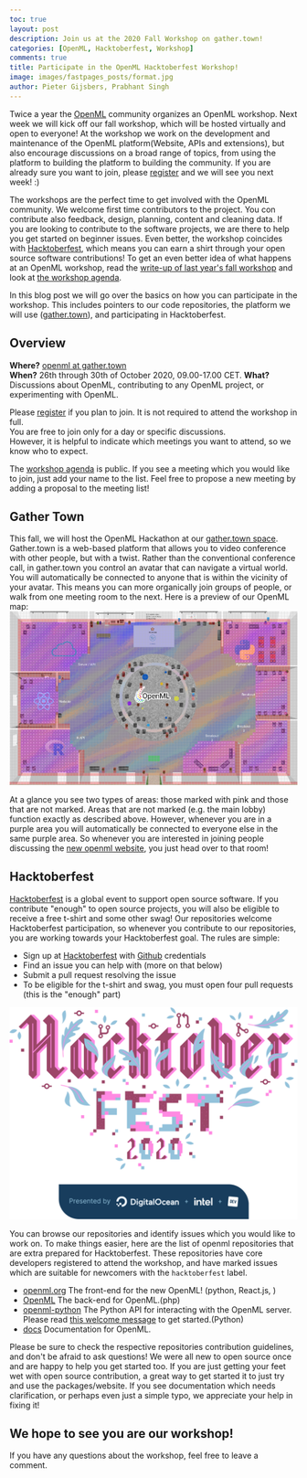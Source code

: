 ```yaml
---
toc: true
layout: post
description: Join us at the 2020 Fall Workshop on gather.town!
categories: [OpenML, Hacktoberfest, Workshop]
comments: true
title: Participate in the OpenML Hacktoberfest Workshop!
image: images/fastpages_posts/format.jpg
author: Pieter Gijsbers, Prabhant Singh
---
```


Twice a year the [OpenML](https://www.openml.org/) community organizes an OpenML workshop.
Next week we will kick off our fall workshop, which will be hosted virtually and open to everyone!
At the workshop we work on the development and maintenance of the OpenML platform(Website, APIs and extensions), 
but also encourage discussions on a broad range of topics, from using the platform to building the platform to building the community.
If you are already sure you want to join, please [register](https://docs.google.com/forms/d/e/1FAIpQLSedDOBZzuQP9dACFWiPqXcl1HvURB9h3SOdwPq45PB-87TPyg/viewform) and we will see you next week! :)

The workshops are the perfect time to get involved with the OpenML community.
We welcome first time contributors to the project. You con contribute also feedback, design, planning, content and cleaning data.
If you are looking to contribute to the software projects, we are there to help you get started on beginner issues.
Even better, the workshop coincides with [Hacktoberfest](https://hacktoberfest.digitalocean.com/), 
which means you can earn a shirt through your open source software contributions!
To get an even better idea of what happens at an OpenML workshop, read the [write-up of last year's fall workshop](how-to-link-to-blogpost?) 
and look at [the workshop agenda](https://docs.google.com/document/d/1-cjXSqjbce0Gq5zydkp-RNQQmxmcSW4WQ0fWTHUwU9E/edit#).

In this blog post we will go over the basics on how you can participate in the workshop.
This includes pointers to our code repositories, the platform we will use ([gather.town](https://gather.town/)), and participating in Hacktoberfest.

## Overview

**Where?** [openml at gather.town](https://gather.town/app/c5wA3zo8WPkg579u/openml)  
**When?**  26th through 30th of October 2020, 09.00-17.00 CET.
**What?**  Discussions about OpenML, contributing to any OpenML project, or experimenting with OpenML.

Please [register](https://docs.google.com/forms/d/e/1FAIpQLSedDOBZzuQP9dACFWiPqXcl1HvURB9h3SOdwPq45PB-87TPyg/viewform) if you plan to join.
It is not required to attend the workshop in full.  
You are free to join only for a day or specific discussions.  
However, it is helpful to indicate which meetings you want to attend, so we know who to expect.  

The [workshop agenda](https://docs.google.com/document/d/1-cjXSqjbce0Gq5zydkp-RNQQmxmcSW4WQ0fWTHUwU9E/edit#) is public.
If you see a meeting which you would like to join, just add your name to the list.
Feel free to propose a new meeting by adding a proposal to the meeting list!


## Gather Town
This fall, we will host the OpenML Hackathon at our [gather.town space](https://gather.town/app/c5wA3zo8WPkg579u/openml).
Gather.town is a web-based platform that allows you to video conference with other people, but with a twist.
Rather than the conventional conference call, in gather.town you control an avatar that can navigate a virtual world.
You will automatically be connected to anyone that is within the vicinity of your avatar.
This means you can more organically join groups of people, or walk from one meeting room to the next.
Here is a preview of our OpenML map:
![A map of our workshop venue](../images/fastpages_posts/gathertown-openml.png)

At a glance you see two types of areas: those marked with pink and those that are not marked.
Areas that are not marked (e.g. the main lobby) function exactly as described above.
However, whenever you are in a purple area you will automatically be connected to everyone else in the same purple area.
So whenever you are interested in joining people discussing the [new openml website](https://new.openml.org/), you just head over to that room!

## Hacktoberfest

[Hacktoberfest](https://hacktoberfest.digitalocean.com/) is a global event to support open source software.
If you contribute "enough" to open source projects, you will also be eligible to receive a free t-shirt and some other swag!
Our repositories welcome Hacktoberfest participation, so whenever you contribute to our repositories, you are working towards your Hacktoberfest goal.
The rules are simple:
 - Sign up at [Hacktoberfest](https://hacktoberfest.digitalocean.com/) with [Github](https://github.com/) credentials
 - Find an issue you can help with (more on that below)
 - Submit a pull request resolving the issue
 - To be eligible for the t-shirt and swag, you must open four pull requests (this is the "enough" part)
 
![Hacktoberfest Logo](../images/fastpages_posts/hacktoberfest-2020.png)
 
You can browse our repositories and identify issues which you would like to work on.
To make things easier, here are the list of openml repositories that are extra prepared for Hacktoberfest.
These repositories have core developers registered to attend the workshop, and have marked issues which are suitable for newcomers with the `hacktoberfest` label.

 - [openml.org](https://github.com/openml/openml.org) The front-end for the new OpenML!  (python, React.js, )
 - [OpenML](https://github.com/openml/OpenML) The back-end for OpenML.(php)
 - [openml-python](https://github.com/openml/openml-python) The Python API for interacting with the OpenML server. Please read [this welcome message](https://github.com/openml/openml-python/issues/953) to get started.(Python)
 - [docs](https://github.com/openml/docs) Documentation for OpenML.
 
Please be sure to check the respective repositories contribution guidelines, and don't be afraid to ask questions!
We were all new to open source once and are happy to help you get started too.
If you are just getting your feet wet with open source contribution, a great way to get started it to just try and use the packages/website.
If you see documentation which needs clarification, or perhaps even just a simple typo, we appreciate your help in fixing it!

## We hope to see you are our workshop!
If you have any questions about the workshop, feel free to leave a comment.
